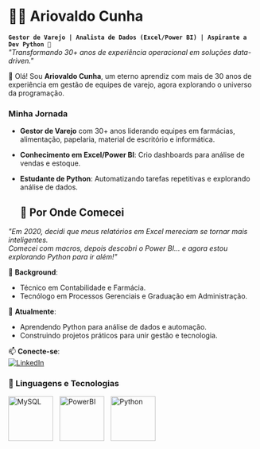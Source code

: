 # 🧙‍♂️ Ariovaldo Cunha

**`Gestor de Varejo | Analista de Dados (Excel/Power BI) | Aspirante a Dev Python 🚀`**  
*"Transformando 30+ anos de experiência operacional em soluções data-driven."*  


👋 Olá! Sou **Ariovaldo Cunha**, um eterno aprendiz com mais de 30 anos de experiência em gestão de equipes de varejo, agora explorando o universo da programação.  
### Minha Jornada  
- **Gestor de Varejo** com 30+ anos liderando equipes em farmácias, alimentação, papelaria, material de escritório e informática.  
- **Conhecimento em Excel/Power BI**: Crio dashboards para análise de vendas e estoque.  
- **Estudante de Python**: Automatizando tarefas repetitivas e explorando análise de dados.

  ## 🧩 Por Onde Comecei  
*"Em 2020, decidi que meus relatórios em Excel mereciam se tornar mais inteligentes.  
Comecei com macros, depois descobri o Power BI... e agora estou explorando Python para ir além!"*  

💼 **Background**:  
- Técnico em Contabilidade e Farmácia.  
- Tecnólogo em Processos Gerenciais e Graduação em Administração.  

🌱 **Atualmente**:  
- Aprendendo Python para análise de dados e automação.  
- Construindo projetos práticos para unir gestão e tecnologia.  

📫 **Conecte-se**:  
[![LinkedIn](https://img.shields.io/badge/-LinkedIn-blue?style=flat&logo=linkedin)](https://www.linkedin.com/in/seu-linkedin)  

### 🤖 Linguagens e Tecnologias

              
<img 
    align="left" 
    alt="MySQL" 
    title="MySQL"
    width="90px" 
    style="padding-right: 10px;" 
    src="https://cdn.jsdelivr.net/gh/devicons/devicon@latest/icons/mysql/mysql-original-wordmark.svg" 
/>
<img 
    align="left" 
    alt="PowerBI"
    title="PowerBI" 
    width="90px" 
    style="padding-right: 10px;" 
   src="https://media.datacamp.com/legacy/v1714478776/re388xshtgihucfiiavf.png"
/>
<img 
    align="left" 
    alt="Python"
    title="Python" 
    width="90px" 
    style="padding-right: 10px;" 
    src="https://cdn.jsdelivr.net/gh/devicons/devicon@latest/icons/python/python-original-wordmark.svg"
/>

<br/>
<br/>


</p>
